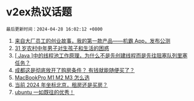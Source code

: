 # v2ex热议话题

`最后更新时间：2024-04-28 16:02:12 +0800`

1. [来自大厂员工的创业故事，我的第一款产品——机霸 App，发布公测](https://www.v2ex.com/t/1036242)
1. [31 岁农村中年男子对生孩子和生活的困惑](https://www.v2ex.com/t/1036314)
1. [[ Java ]中的线程池工作原理，为什么不是先创建线程而是先往阻塞队列里塞任务？](https://www.v2ex.com/t/1036271)
1. [成都这是彻底放开了购房条件？ 有钱就能随便买了？](https://www.v2ex.com/t/1036308)
1. [MacBookPro M1 M2 M3 怎么选](https://www.v2ex.com/t/1036247)
1. [当前 2024 年坐标北京，租房还是买房？](https://www.v2ex.com/t/1036307)
1. [ubuntu 一如既往的优秀！](https://www.v2ex.com/t/1036186)

